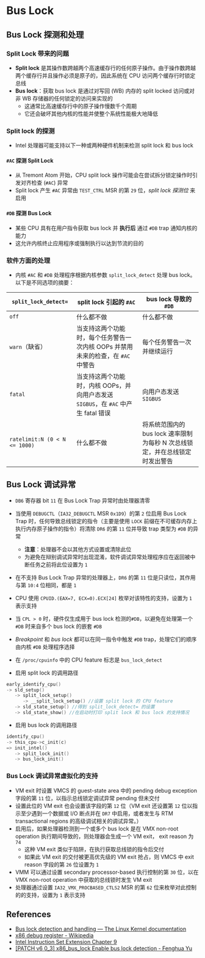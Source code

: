 # Bus Lock

## Bus Lock 探测和处理
### Split Lock 带来的问题
* **Split lock** 是其操作数跨越两个高速缓存行的任何原子操作。由于操作数跨越两个缓存行并且操作必须是原子的，因此系统在 CPU 访问两个缓存行时锁定总线
* **Bus lock**：获取 bus lock 是通过对写回 (WB) 内存的 split locked 访问或对非 WB 存储器的任何锁定的访问来实现的
  * 这通常比高速缓存行中的原子操作慢数千个周期
  * 它还会破坏其他内核的性能并使整个系统性能极大地降低
### Split lock 的探测
* Intel 处理器可能支持以下一种或两种硬件机制来检测 split lock 和 bus lock
#### `#AC` 探测 Split Lock
* 从 Tremont Atom 开始，CPU split lock 操作可能会在尝试拆分锁定操作时引发对齐检查 (`#AC`) 异常
* Split lock 产生 `#AC` 异常由 `TEST_CTRL` MSR 的第 `29` 位，*split lock 探测位* 来启用
#### `#DB` 探测 Bus Lock
* 某些 CPU 具有在用户指令获取 bus lock 并 **执行后** 通过 `#DB` trap 通知内核的能力
* 这允许内核终止应用程序或强制执行以达到节流的目的
### 软件方面的处理
* 内核 `#AC` 和 `#DB` 处理程序根据内核参数 `split_lock_detect` 处理 bus lock。以下是不同选项的摘要：

`split_lock_detect=` | split lock 引起的 `#AC` | bus lock 导致的 `#DB`
---------------------|------------------------|-----------------------
`off`                | 什么都不做              | 什么都不做
`warn`（缺省）        | 当支持这两个功能时，每个任务警告一次内核 OOPs 并禁用未来的检查，在 `#AC` 中警告 | 每个任务警告一次并继续运行
`fatal`              | 当支持这两个功能时，内核 OOPs，并向用户态发送 `SIGBUS`，在 `#AC` 中产生 fatal 错误 | 向用户态发送 `SIGBUS`
`ratelimit:N (0 < N <= 1000)` | 什么都不做 | 将系统范围内的 bus lock 速率限制为每秒 N 次总线锁定，并在总线锁定时发出警告

## Bus Lock 调试异常
* `DB6` 寄存器 bit `11` 在 Bus Lock Trap 异常时由处理器清零
* 当使用 `DEBUGCTL`（`IA32_DEBUGCTL` MSR `0x1D9`）的第 `2` 位启用 Bus Lock Trap 时，任何导致总线锁定的指令（主要是使用 `LOCK` 前缀在不可缓存内存上执行内存原子操作的指令）将清除 `DR6` 的第 `11` 位并导致 trap 类型为 `#DB` 的异常
  * **注意**：处理器不会以其他方式设置或清除此位
  * 为避免在辩别调试异常时出现混淆，软件调试异常处理程序应在返回被中断任务之前将此位设置为 `1`
* 在不支持 Bus Lock Trap 异常的处理器上，`DR6` 的第 `11` 位是只读位，其作用与第 `10:4` 位相同，都是 `1`
* CPU 使用 `CPUID.(EAX=7, ECX=0).ECX[24]` 枚举对该特性的支持，设置为 `1` 表示支持
* 当 `CPL > 0` 时，硬件仅生成用于 bus lock 检测的`#DB`，以避免在处理第一个 `#DB` 时来自多个 bus lock 的嵌套 `#DB`
* *Breakpoint* 和 *bus lock* 都可以在同一指令中触发 `#DB` trap，处理它们的顺序由内核 `#DB` 处理程序选择
* 在 `/proc/cpuinfo` 中的 CPU feature 标志是 `bus_lock_detect`

* 启用 split lock 的调用路径
```c
early_identify_cpu()
-> sld_setup()
   -> split_lock_setup()
      -> __split_lock_setup() //设置 split lock 的 CPU feature
   -> sld_state_setup() //得到 split_lock_detect= 的设置
   -> sld_state_show() //在启动时打印 split lock 和 bus lock 的支持情况
```
* 启用 bus lock 的调用路径
```c
identify_cpu()
-> this_cpu->c_init(c)
=> init_intel()
   -> split_lock_init()
   -> bus_lock_init()
```

### Bus Lock 调试异常虚拟化的支持
* VM exit 时设置 VMCS 的 guest-state area 中的 pending debug exception 字段的第 `11` 位，以指示总线锁定调试异常 pending 但未交付
* 设置此位的 VM exit 也会设置该字段的第 `12` 位（VM exit 还设置第 `12` 位以指示至少遇到一个数据或 I/O 断点并在 `DR7` 中启用，或者发生与 RTM transactional regions 的高级调试相关的调试异常。）
* 启用后，如果处理器检测到一个或多个 bus lock 是在 VMX non-root operation 执行期间导致的，则处理器会生成一个 VM exit， exit reason 为 `74`
  * 这种 VM exit 类似于陷阱，在执行获取总线锁的指令后交付
  * 如果此 VM exit 的交付被更高优先级的 VM exit 抢占，则 VMCS 中 exit reason 字段的第 `26` 位设置为 `1`
* VMM 可以通过设置 secondary processor-based 执行控制的第 `30` 位，以在 VMX non-root operation 中获取的总线锁时发生 VM exit
* 处理器通过设置 `IA32_VMX_PROCBASED_CTLS2` MSR 的第 `62` 位来枚举对此控制的的支持，设置为 `1` 表示支持

## References
- [Bus lock detection and handling — The Linux Kernel documentation](https://docs.kernel.org/x86/buslock.html)
- [x86 debug register - Wikipedia](https://en.wikipedia.org/wiki/X86_debug_register)
- [Intel Instruction Set Extension Chapter 9](https://software.intel.com/content/dam/develop/public/us/en/documents/architecture-instruction-set-extensions-programming-reference.pdf)
- [[PATCH v6 0_3] x86_bus_lock Enable bus lock detection - Fenghua Yu](https://lore.kernel.org/all/20210322135325.682257-1-fenghua.yu@intel.com/#r)